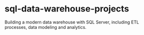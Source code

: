 # sql-data-warehouse-projects
Building a modern data warehouse with SQL Server, including ETL processes, data modeling and analytics.
